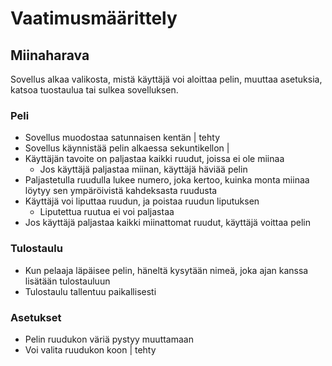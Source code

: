 # Vaatimusmäärittely

## Miinaharava

Sovellus alkaa valikosta, mistä käyttäjä voi aloittaa pelin, muuttaa asetuksia, katsoa tuostaulua tai sulkea sovelluksen.


### Peli

- Sovellus muodostaa satunnaisen kentän | tehty
- Sovellus käynnistää pelin alkaessa sekuntikellon |
- Käyttäjän tavoite on paljastaa kaikki ruudut, joissa ei ole miinaa
    - Jos käyttäjä paljastaa miinan, käyttäjä häviää pelin
- Paljastetulla ruudulla lukee numero, joka kertoo, kuinka monta miinaa löytyy sen ympäröivistä kahdeksasta ruudusta
- Käyttäjä voi liputtaa ruudun, ja poistaa ruudun liputuksen
    - Liputettua ruutua ei voi paljastaa
- Jos käyttäjä paljastaa kaikki miinattomat ruudut, käyttäjä voittaa pelin

### Tulostaulu

- Kun pelaaja läpäisee pelin, häneltä kysytään nimeä, joka ajan kanssa lisätään tulostauluun
- Tulostaulu tallentuu paikallisesti

### Asetukset

- Pelin ruudukon väriä pystyy muuttamaan
- Voi valita ruudukon koon | tehty

